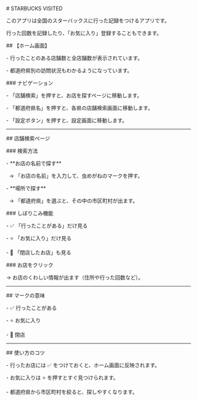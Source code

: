 \# STARBUCKS VISITED



このアプリは全国のスターバックスに行った記録をつけるアプリです。  

行った回数を記録したり、「お気に入り」登録することもできます。



\## 【ホーム画面】



\- 行ったことのある店舗数と全店舗数が表示されています。

\- 都道府県別の訪問状況もわかるようになっています。



\### ナビゲーション



\- 「店舗検索」を押すと、お店を探すページに移動します。

\- 「都道府県名」を押すと、各県の店舗検索画面に移動します。

\- 「設定ボタン」を押すと、設定画面に移動します。



---



\## 店舗検索ページ



\### 検索方法



\- \*\*お店の名前で探す\*\*  

&nbsp; → 「お店の名前」を入力して、虫めがねのマークを押す。



\- \*\*場所で探す\*\*  

&nbsp; → 「都道府県」を選ぶと、その中の市区町村が出ます。



\### しぼりこみ機能



\- ✅ 「行ったことがある」だけ見る  

\- ⭐ 「お気に入り」だけ見る  

\- 🚫 「閉店したお店」も見る  



\### お店をクリック



→ お店のくわしい情報が出ます（住所や行った回数など）。



---



\## マークの意味



\- ✅ 行ったことがある

\- ⭐ お気に入り

\- 🚫 閉店



---



\## 使い方のコツ



\- 行ったお店には ✅ をつけておくと、ホーム画面に反映されます。

\- お気に入りは ⭐ を押すとすぐ見つけられます。

\- 都道府県から市区町村を絞ると、探しやすくなります。



